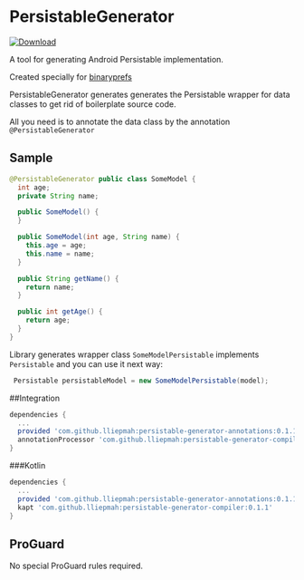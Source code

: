 # PersistableGenerator

[ ![Download](https://api.bintray.com/packages/lliepmah/com.github.lliepmah/persistable-generator-compiler/images/download.svg) ](https://bintray.com/lliepmah/com.github.lliepmah/persistable-generator-compiler/_latestVersion)

A tool for generating Android Persistable implementation.

Created specially for [binaryprefs](https://github.com/iamironz/binaryprefs)


PersistableGenerator generates generates the Persistable wrapper for data classes to get rid of boilerplate source code.

All you need is to annotate the data class by the annotation `@PersistableGenerator`

## Sample

```java
@PersistableGenerator public class SomeModel {
  int age;
  private String name;

  public SomeModel() {
  }

  public SomeModel(int age, String name) {
    this.age = age;
    this.name = name;
  }

  public String getName() {
    return name;
  }

  public int getAge() {
    return age;
  }
}
```

Library generates wrapper class `SomeModelPersistable` implements `Persistable` and you can use it next way:

```java
 Persistable persistableModel = new SomeModelPersistable(model);
```


##Integration
```groovy
dependencies {
  ...
  provided 'com.github.lliepmah:persistable-generator-annotations:0.1.1'
  annotationProcessor 'com.github.lliepmah:persistable-generator-compiler:0.1.1'
}
```


###Kotlin
```groovy
dependencies {
  ...
  provided 'com.github.lliepmah:persistable-generator-annotations:0.1.1'
  kapt 'com.github.lliepmah:persistable-generator-compiler:0.1.1'
}
```

## ProGuard
No special ProGuard rules required.